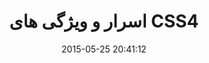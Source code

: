 ---
layout: post
title: "اسرار و ویژگی های CSS4"
date: 2015-05-25 20:41:12
section: article
tags: css
link: "http://www.majidonline.com/article/%D8%A7%D8%B3%D8%B1%D8%A7%D8%B1_%D9%88_%D9%88%DB%8C%DA%98%DA%AF%DB%8C_%D9%87%D8%A7%DB%8C_CSS4.html"
user: "نوید کاشانی"
user_link: "http://navid.kashani.ir/"
---